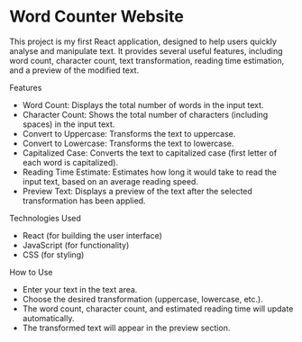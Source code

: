 # Word Counter Website

This project is my first React application, designed to help users quickly analyse and manipulate text. It provides several useful features, including word count, character count, text transformation, reading time estimation, and a preview of the modified text.

Features
* Word Count: Displays the total number of words in the input text.
* Character Count: Shows the total number of characters (including spaces) in the input text.
* Convert to Uppercase: Transforms the text to uppercase.
* Convert to Lowercase: Transforms the text to lowercase.
* Capitalized Case: Converts the text to capitalized case (first letter of each word is capitalized).
* Reading Time Estimate: Estimates how long it would take to read the input text, based on an average reading speed.
* Preview Text: Displays a preview of the text after the selected transformation has been applied.

Technologies Used
* React (for building the user interface)
* JavaScript (for functionality)
* CSS (for styling)

How to Use
* Enter your text in the text area.
* Choose the desired transformation (uppercase, lowercase, etc.).
* The word count, character count, and estimated reading time will update automatically.
* The transformed text will appear in the preview section.
